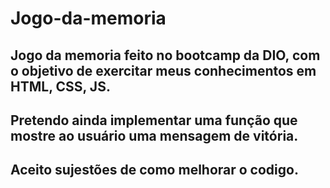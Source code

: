 # Jogo-da-memoria
## Jogo da memoria feito no bootcamp da DIO, com o objetivo de exercitar meus conhecimentos em HTML, CSS, JS.
## Pretendo ainda implementar uma função que mostre ao usuário uma mensagem de vitória.
## Aceito sujestões de como melhorar o codigo. 
